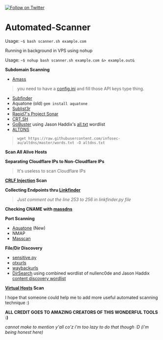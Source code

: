 [![Follow on Twitter](https://img.shields.io/twitter/follow/phspades.svg?logo=twitter)](https://twitter.com/phspades)
# Automated-Scanner

Usage: `~$ bash scanner.sh example.com`

Running in background in VPS using nohup

Usage: `~$ nohup bash scanner.sh example.com &> example.out&`

**Subdomain Scanning**
* [Amass](https://github.com/OWASP/Amass) 
>you need to have a [config.ini](https://github.com/OWASP/Amass/blob/master/examples/config.ini) and fill those API keys type thing.
* [Subfinder](https://github.com/subfinder/subfinder)
* Aquatone (old) `gem install aquatone`
* [Sublist3r](https://github.com/aboul3la/Sublist3r)
* [Rapid7's Project Sonar](https://opendata.rapid7.com/sonar.fdns_v2/)
* [CRT.SH](https://crt.sh/)
* [GoBuster](https://github.com/OJ/gobuster) using Jason Haddix's [all.txt](https://gist.githubusercontent.com/jhaddix/86a06c5dc309d08580a018c66354a056/raw/96f4e51d96b2203f19f6381c8c545b278eaa0837/all.txt) wordlist
* [ALTDNS](https://github.com/infosec-au/altdns)
> `wget https://raw.githubusercontent.com/infosec-au/altdns/master/words.txt -O altdns.txt`

**Scan All Alive Hosts**

**Separating Cloudflare IPs to Non-Cloudflare IPs**
>It's useless to scan Cloudflare IPs

**[CRLF Injection](https://github.com/random-robbie/CRLF-Injection-Scanner) Scan**

**Collecting Endpoints thru [Linkfinder](https://github.com/GerbenJavado/LinkFinder/)**
>*Just comment out the line 253 to 256 in linkfinder.py file*

**Checking CNAME with [massdns](https://github.com/blechschmidt/massdns)**

**Port Scanning**
* [Aquatone](https://github.com/michenriksen/aquatone) (New)
* NMAP
* [Masscan](https://github.com/robertdavidgraham/masscan)

**File/Dir Discovery**
* [sensitive.py](https://github.com/phspade/Sensitive-File-Explorer)
* [otxurls](https://github.com/lc/otxurls)
* [waybackurls](https://github.com/tomnomnom/waybackurls)
* [DirSearch](https://github.com/maurosoria/dirsearch) using combined wordlist of nullenc0de and Jason Haddix [content discovery wordlist](https://mega.nz/#!Pgom0azQ!ZK9m085CpimYHp5Z9adqL9oFSIG3PGoTGj0kdxclgME)

**[Virtual Hosts](https://github.com/codingo/VHostScan) Scan**

I hope that someone could help me to add more useful automated scanning technique :)

**ALL CREDIT GOES TO AMAZING CREATORS OF THIS WONDERFUL TOOLS :)**

*cannot make to mention y'all co'z i'm too lazy to do that though :D (i'm being honest here)*
